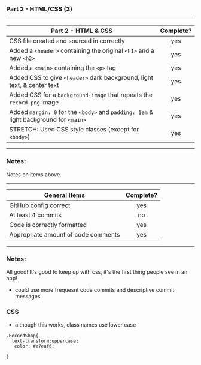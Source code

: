 ### Part 2 - HTML/CSS (3)

---

| Part 2 - HTML & CSS                                                                   | Complete? |
| ------------------------------------------------------------------------------------- | :-------: |
| CSS file created and sourced in correctly                                             |    yes    |
| Added a `<header>` containing the original `<h1>` and a new `<h2>`                    |    yes    |
| Added a `<main>` containing the `<p>` tag                                             |    yes    |
| Added CSS to give `<header>` dark background, light text, & center text               |    yes    |
| Added CSS for a `background-image` that repeats the `record.png` image                |    yes    |
| Added `margin: 0` for the `<body>` and `padding: 1em` & light background for `<main>` |    yes    |
| STRETCH: Used CSS style classes (except for `<body>`)                                 |    yes    |

---

### Notes:

Notes on items above.

---

| General Items                       | Complete? |
| ----------------------------------- | :-------: |
| GitHub config correct               |    yes    |
| At least 4 commits                  |    no     |
| Code is correctly formatted         |    yes    |
| Appropriate amount of code comments |    yes    |

---

### Notes:

All good! It's good to keep up with css, it's the first thing people see in an app!

- could use more frequesnt code commits and descriptive commit messages

### CSS

- although this works, class names use lower case

```
.RecordShop{
  text-transform:uppercase;
   color: #e7eaf6;

}
```

